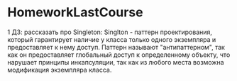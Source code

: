 # HomeworkLastCourse 
1 ДЗ: рассказать про Singleton:
 Singlton - паттерн проектирования, который гарантирует наличие у класса только одного экземпляра и предоставляет к нему доступ. Паттерн называют "антипаттерном", так как он предоставляет глобальный доступ к определенному объекту, что нарушает принципы инкапсуляции, так как из любого места возможна модификация экземпляра класса.
